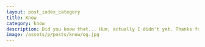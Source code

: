 ```yaml
---
layout: post_index_category
title: Know
category: know
description: Did you know that... Hum, actually I didn't yet. Thanks for letting me know!
image: /assets/p/posts/know/og.jpg
---
```

